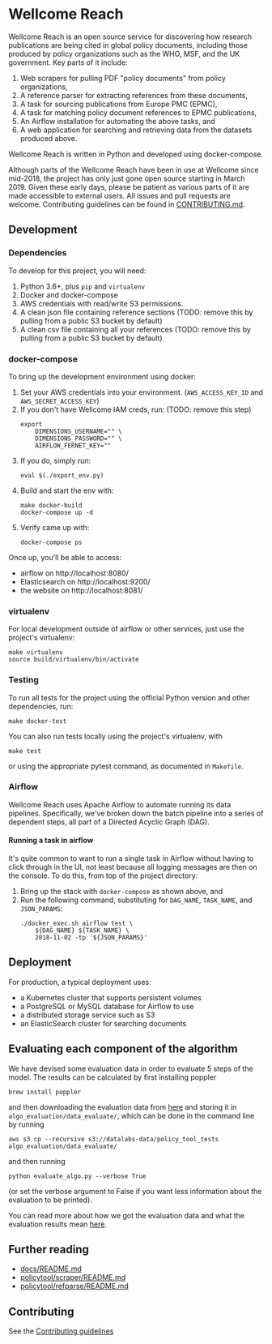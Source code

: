 # Wellcome Reach

Wellcome Reach is an open source service for discovering how research
publications are being cited in global policy documents, including those
produced by policy organizations such as the WHO, MSF, and the UK
government. Key parts of it include:

1. Web scrapers for pulling PDF "policy documents" from policy
   organizations,
1. A reference parser for extracting references from these documents,
1. A task for sourcing publications from Europe PMC (EPMC),
1. A task for matching policy document references to EPMC publications,
1. An Airflow installation for automating the above tasks, and
1. A web application for searching and retrieving data from the datasets
   produced above.

Wellcome Reach is written in Python and developed using docker-compose.

Although parts of the Wellcome Reach have been in use at Wellcome since
mid-2018, the project has only just gone open source starting in March
2019. Given these early days, please be patient as various parts of it
are made accessible to external users. All issues and pull requests
are welcome. Contributing guidelines can be found in
[CONTRIBUTING.md](./CONTRIBUTING.md).

## Development

### Dependencies

To develop for this project, you will need:

1. Python 3.6+, plus `pip` and `virtualenv`
1. Docker and docker-compose
1. AWS credentials with read/write S3 permissions.
1. A clean json file containing reference sections (TODO: remove this by
   pulling from a public S3 bucket by default)
1. A clean csv file containing all your references (TODO: remove this by
   pulling from a public S3 bucket by default)

### docker-compose

To bring up the development environment using docker:

1. Set your AWS credentials into your environment. (`AWS_ACCESS_KEY_ID` and `AWS_SECRET_ACCESS_KEY`)
1. If you don't have Wellcome IAM creds, run: (TODO: remove this step)
    ```
    export 
        DIMENSIONS_USERNAME="" \
        DIMENSIONS_PASSWORD="" \
        AIRFLOW_FERNET_KEY=""
    ```
1. If you do, simply run:
    ```
    eval $(./export_env.py)
    ```
1. Build and start the env with:
    ```
    make docker-build
    docker-compose up -d
    ```
1. Verify came up with:
    ```
    docker-compose ps
    ```

Once up, you'll be able to access:

- airflow on http://localhost:8080/
- Elasticsearch on http://localhost:9200/
- the website on http://localhost:8081/


### virtualenv

For local development outside of airflow or other services, just use the
project's virtualenv:

```
make virtualenv
source build/virtualenv/bin/activate
```


### Testing

To run all tests for the project using the official Python version and
other dependencies, run:

```
make docker-test
```

You can also run tests locally using the project's virtualenv, with

```
make test
```

or using the appropriate pytest command, as documented in `Makefile`.


### Airflow

Wellcome Reach uses Apache Airflow to automate running its data
pipelines. Specifically, we've broken down the batch pipeline into a
series of dependent steps, all part of a Directed Acyclic Graph (DAG).


#### Running a task in airflow

It's quite common to want to run a single task in Airflow without having
to click through in the UI, not least because all logging messages are
then on the console. To do this, from top of the project directory:

1. Bring up the stack with `docker-compose` as shown above, and
1. Run the following command, substituting for `DAG_NAME`, `TASK_NAME`, and
   `JSON_PARAMS`:
    ```
    ./docker_exec.sh airflow test \
        ${DAG_NAME} ${TASK_NAME} \
	    2018-11-02 -tp '${JSON_PARAMS}'
    ```

## Deployment

For production, a typical deployment uses:

- a Kubernetes cluster that supports persistent volumes
- a PostgreSQL or MySQL database for Airflow to use
- a distributed storage service such as S3
- an ElasticSearch cluster for searching documents


## Evaluating each component of the algorithm

We have devised some evaluation data in order to evaluate 5 steps of the model. The results can be calculated by first installing poppler
```
brew install poppler
```
and then downloading the evaluation data from [here](https://s3-eu-west-1.amazonaws.com/datalabs-data/policy_tool_tests) and storing it in `algo_evaluation/data_evaluate/`, which can be done in the command line by running
```
aws s3 cp --recursive s3://datalabs-data/policy_tool_tests algo_evaluation/data_evaluate/
```
and then running
```
python evaluate_algo.py --verbose True
```
(or set the verbose argument to False if you want less information about the evaluation to be printed).

You can read more about how we got the evaluation data and what the evaluation results mean [here](docs/evaluation_data.md).

## Further reading

- [docs/README.md](docs/README.md)
- [policytool/scraper/README.md](policytool/scraper/README.md)
- [policytool/refparse/README.md](policytool/refparse/README.md)

## Contributing
See the [Contributing guidelines](./CONTRIBUTING.md)
